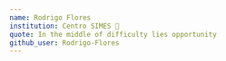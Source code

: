 ```yaml
---
name: Rodrigo Flores
institution: Centro SIMES 🚩 
quote: In the middle of difficulty lies opportunity
github_user: Rodrigo-Flores
---
```


